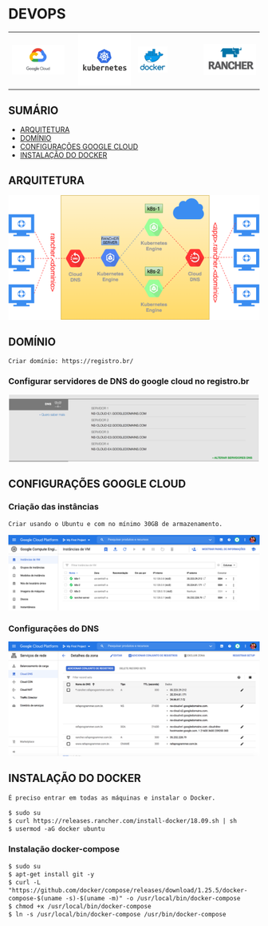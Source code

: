 # DEVOPS
<table>
    <td>
    <img src="imagens/Google-Cloud-Logo.png" width="300">
    <td>
    <td>
    <img src="imagens/logo-kubernetes.png" width="300">
    </td>
    <td>
    <img src="imagens/logo-docker.png" width="50%">
    </td>
    <td>
    <img src="imagens/logo-rancher.png" width="300">
    </td>
<table>

## **SUMÁRIO**

- [ARQUITETURA](#arquitetura)
- [DOMÍNIO](#dominio)
- [CONFIGURAÇÕES GOOGLE CLOUD](#config)
- [INSTALAÇÃO DO DOCKER](#docker)

<a id="arquitetura"></a>
## ARQUITETURA
![ARQUITETURA](/imagens/arquitetura.png)

<a id="dominio"></a>
## DOMÍNIO

```
Criar domínio: https://registro.br/
```
### Configurar servidores de DNS do google cloud no registro.br

![DOMINIO](/imagens/dominio.png)

<a id="config"></a>
## CONFIGURAÇÕES GOOGLE CLOUD

### Criação das instâncias

```
Criar usando o Ubuntu e com no mínimo 30GB de armazenamento.
```

![Configurações das instâncias](/imagens/instancias-google-cloud.png)

### Configurações do DNS

![Configurações do DNS](/imagens/dns-google-cloud.png)

<a id="docker"></a>
## INSTALAÇÃO DO DOCKER

```
É preciso entrar em todas as máquinas e instalar o Docker.
```

```
$ sudo su
$ curl https://releases.rancher.com/install-docker/18.09.sh | sh
$ usermod -aG docker ubuntu
```
### Instalação docker-compose

```
$ sudo su
$ apt-get install git -y
$ curl -L "https://github.com/docker/compose/releases/download/1.25.5/docker-compose-$(uname -s)-$(uname -m)" -o /usr/local/bin/docker-compose
$ chmod +x /usr/local/bin/docker-compose
$ ln -s /usr/local/bin/docker-compose /usr/bin/docker-compose
```